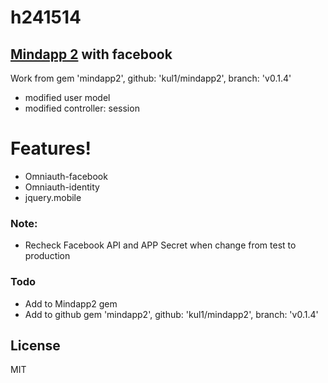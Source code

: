 # h241514

## [Mindapp 2](https://github.com/kul1/mindapp2) with facebook

Work from gem 'mindapp2', github: 'kul1/mindapp2', branch: 'v0.1.4'

  - modified user model
  - modified controller: session
  

# Features!

  - Omniauth-facebook 
  - Omniauth-identity
  - jquery.mobile

### Note:
  - Recheck Facebook API and APP Secret when change from test to production
 

### Todo
 - Add to Mindapp2 gem
 - Add to github gem 'mindapp2', github: 'kul1/mindapp2', branch: 'v0.1.4'

License
----

MIT



